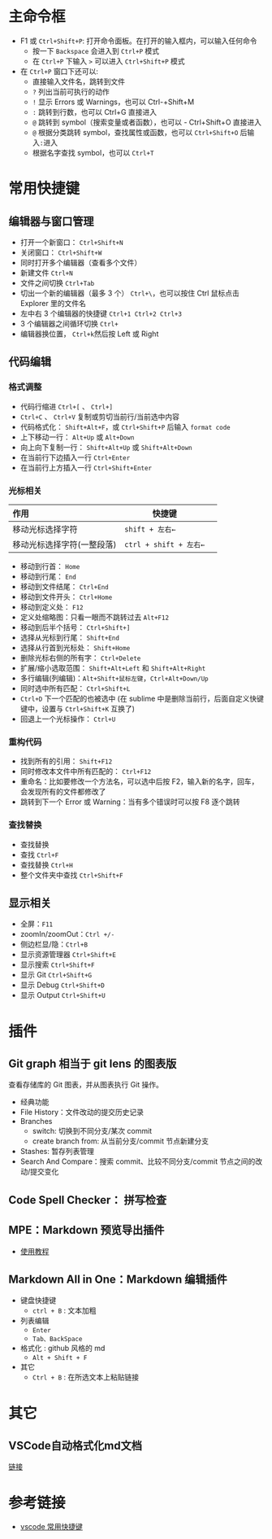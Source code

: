 # 主命令框

- F1 或 `Ctrl+Shift+P`: 打开命令面板。在打开的输入框内，可以输入任何命令
  - 按一下 `Backspace` 会进入到 `Ctrl+P` 模式
  - 在 `Ctrl+P` 下输入 `>` 可以进入 `Ctrl+Shift+P` 模式
- 在 `Ctrl+P` 窗口下还可以:
  - 直接输入文件名，跳转到文件
  - `?` 列出当前可执行的动作
  - `!` 显示 Errors 或 Warnings，也可以 Ctrl-+Shift+M
  - `:` 跳转到行数，也可以 Ctrl+G 直接进入
  - `@` 跳转到 symbol（搜索变量或者函数），也可以 - Ctrl+Shift+O 直接进入
  - `@` 根据分类跳转 symbol，查找属性或函数，也可以 `Ctrl+Shift+O` 后输入`:`进入
  - 根据名字查找 symbol，也可以 `Ctrl+T`

# 常用快捷键

## 编辑器与窗口管理

- 打开一个新窗口： `Ctrl+Shift+N`
- 关闭窗口： `Ctrl+Shift+W`
- 同时打开多个编辑器（查看多个文件）
- 新建文件 `Ctrl+N`
- 文件之间切换 `Ctrl+Tab`
- 切出一个新的编辑器（最多 3 个） `Ctrl+\`，也可以按住 Ctrl 鼠标点击 Explorer 里的文件名
- 左中右 3 个编辑器的快捷键 `Ctrl+1 Ctrl+2 Ctrl+3`
- 3 个编辑器之间循环切换 `Ctrl+`
- 编辑器换位置， `Ctrl+k`然后按 Left 或 Right

## 代码编辑

### 格式调整

- 代码行缩进 `Ctrl+[` 、 `Ctrl+]`
- `Ctrl+C` 、 `Ctrl+V` 复制或剪切当前行/当前选中内容
- 代码格式化： `Shift+Alt+F`，或 `Ctrl+Shift+P` 后输入 `format code`
- 上下移动一行： `Alt+Up` 或 `Alt+Down`
- 向上向下复制一行： `Shift+Alt+Up` 或 `Shift+Alt+Down`
- 在当前行下边插入一行 `Ctrl+Enter`
- 在当前行上方插入一行 `Ctrl+Shift+Enter`

### 光标相关

| 作用                       | 快捷键                 |     |
| :------------------------- | ---------------------- | --: |
| 移动光标选择字符           | `shift + 左右←`        |     |
| 移动光标选择字符(一整段落) | `ctrl + shift + 左右←` |     |

- 移动到行首： `Home`
- 移动到行尾： `End`
- 移动到文件结尾： `Ctrl+End`
- 移动到文件开头： `Ctrl+Home`
- 移动到定义处： `F12`
- 定义处缩略图：只看一眼而不跳转过去 `Alt+F12`
- 移动到后半个括号： `Ctrl+Shift+]`
- 选择从光标到行尾： `Shift+End`
- 选择从行首到光标处： `Shift+Home`
- 删除光标右侧的所有字： `Ctrl+Delete`
- 扩展/缩小选取范围： `Shift+Alt+Left` 和 `Shift+Alt+Right`
- 多行编辑(列编辑)：`Alt+Shift+鼠标左键`，`Ctrl+Alt+Down/Up`
- 同时选中所有匹配： `Ctrl+Shift+L`
- `Ctrl+D` 下一个匹配的也被选中 (在 sublime 中是删除当前行，后面自定义快键键中，设置与 `Ctrl+Shift+K` 互换了)
- 回退上一个光标操作： `Ctrl+U`

### 重构代码

- 找到所有的引用： `Shift+F12`
- 同时修改本文件中所有匹配的： `Ctrl+F12`
- 重命名：比如要修改一个方法名，可以选中后按 F2，输入新的名字，回车，会发现所有的文件都修改了
- 跳转到下一个 Error 或 Warning：当有多个错误时可以按 F8 逐个跳转

### 查找替换

- 查找替换
- 查找 `Ctrl+F`
- 查找替换 `Ctrl+H`
- 整个文件夹中查找 `Ctrl+Shift+F`

## 显示相关

- 全屏：`F11`
- zoomIn/zoomOut：`Ctrl +/-`
- 侧边栏显/隐：`Ctrl+B`
- 显示资源管理器 `Ctrl+Shift+E`
- 显示搜索 `Ctrl+Shift+F`
- 显示 Git `Ctrl+Shift+G`
- 显示 Debug `Ctrl+Shift+D`
- 显示 Output `Ctrl+Shift+U`

# 插件

## Git graph 相当于 git lens 的图表版

查看存储库的 Git 图表，并从图表执行 Git 操作。

- 经典功能
- File History：文件改动的提交历史记录
- Branches
  - switch: 切换到不同分支/某次 commit
  - create branch from: 从当前分支/commit 节点新建分支
- Stashes: 暂存列表管理
- Search And Compare：搜索 commit、比较不同分支/commit 节点之间的改动/提交变化

## Code Spell Checker： 拼写检查

## MPE：Markdown 预览导出插件

- [使用教程](https://shd101wyy.github.io/markdown-preview-enhanced/#/zh-cn/)

## Markdown All in One：Markdown 编辑插件

- 键盘快捷键
  - `ctrl + B` : 文本加粗
- 列表编辑
  - `Enter`
  - `Tab、BackSpace`
- 格式化 : github 风格的 md
  - `Alt + Shift + F`
- 其它
  - `Ctrl + B` : 在所选文本上粘贴链接

# 其它
## VSCode自动格式化md文档
[链接](https://www.jianshu.com/p/4d5529848104)
# 参考链接

- [vscode 常用快捷键](https://www.cnblogs.com/bindong/p/6045957.html)
